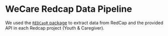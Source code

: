 # WeCare Redcap Data Pipeline

We used the [`REDCapR` package](https://ouhscbbmc.github.io/REDCapR/) to extract data from RedCap and the provided API in each Redcap project (Youth & Caregiver).